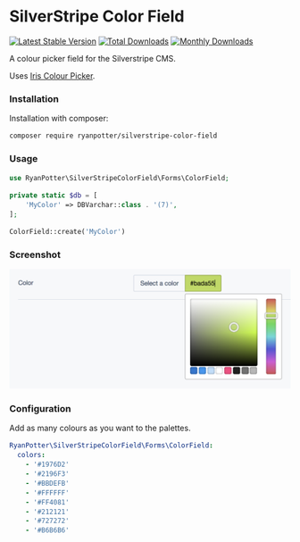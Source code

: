 # SilverStripe Color Field

[![Latest Stable Version](https://poser.pugx.org/ryanpotter/silverstripe-color-field/v/stable)](https://packagist.org/packages/ryanpotter/silverstripe-color-field)
[![Total Downloads](https://poser.pugx.org/ryanpotter/silverstripe-color-field/downloads)](https://packagist.org/packages/ryanpotter/silverstripe-color-field)
[![Monthly Downloads](https://poser.pugx.org/ryanpotter/silverstripe-color-field/d/monthly)](https://packagist.org/packages/ryanpotter/silverstripe-color-field)

A colour picker field for the Silverstripe CMS.

Uses [Iris Colour Picker](https://github.com/Automattic/Iris).

### Installation

Installation with composer:

```bash
composer require ryanpotter/silverstripe-color-field
```

### Usage

```php
use RyanPotter\SilverStripeColorField\Forms\ColorField;
```

```php
private static $db = [
    'MyColor' => DBVarchar::class . '(7)',
];
```

```php
ColorField::create('MyColor')
```

### Screenshot

![Screenshot](https://github.com/Rhym/silverstripe-color-field/blob/master/screenshot.png)

### Configuration

Add as many colours as you want to the palettes.

```yml
RyanPotter\SilverStripeColorField\Forms\ColorField:
  colors:
    - '#1976D2'
    - '#2196F3'
    - '#BBDEFB'
    - '#FFFFFF'
    - '#FF4081'
    - '#212121'
    - '#727272'
    - '#B6B6B6'
```
